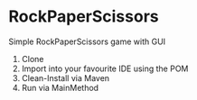 # RockPaperScissors
Simple RockPaperScissors game with GUI

1. Clone
2. Import into your favourite IDE using the POM
3. Clean-Install via Maven
4. Run via MainMethod
